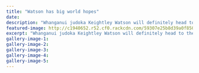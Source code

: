 ```yaml
---
title: "Watson has big world hopes"
date: 
description: "Whanganui judoka Keightley Watson will definitely head to the Cadet Worlds in Chile, but is still mulling it over with family about a year or more at the Olympic Training Camp in Budapest..."
featured-image: http://c1940652.r52.cf0.rackcdn.com/59307e25b8d39a0f85000074/Keightley-Watson-will-head-to-Cadet-Worlds-in-Chile-1-June-chron.jpg
excerpt: "Whanganui judoka Keightley Watson will definitely head to the Cadet Worlds in Chile, but is still mulling it over with family about a year or more at the Olympic Training Camp in Budapest."
gallery-image-1: 
gallery-image-2: 
gallery-image-3: 
gallery-image-4: 
gallery-image-5: 
---
```

